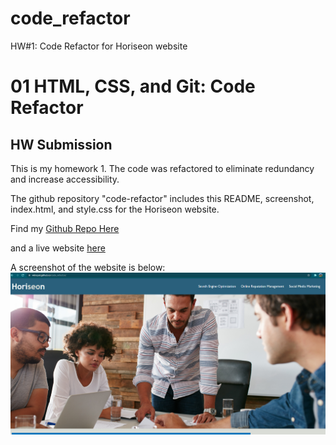 # code_refactor
HW#1: Code Refactor for Horiseon website
# 01 HTML, CSS, and Git: Code Refactor

## HW Submission

This is my homework 1.  The code was refactored to eliminate redundancy and increase accessibility.

The github repository "code-refactor" includes this README, screenshot, index.html, and style.css for the Horiseon website.

Find my [Github Repo Here](https://github.com/wkropat/code_refactor)

and a live website [here](https://wkropat.github.io/code_refactor/)

A screenshot of the website is below:
![The Horiseon webpage includes a navigation bar, a header image, and cards with text and images at the bottom of the page.](./img.png)